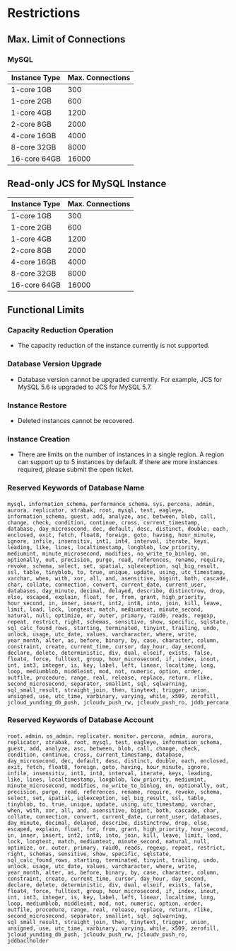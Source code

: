 # Restrictions
## Max. Limit of Connections
### MySQL
|Instance Type|Max. Connections|
|---|---|
|1-core 1GB|300|
|1-core 2GB|600|
|1-core 4GB|1200|
|2-core 8GB|2000|
|4-core 16GB|4000|
|8-core 32GB|8000|
|16-core 64GB|16000|

## Read-only JCS for MySQL Instance
|Instance Type|Max. Connections|
|---|---|
|1-core 1GB|300|
|1-core 2GB|600|
|1-core 4GB|1200|
|2-core 8GB|2000|
|4-core 16GB|4000|
|8-core 32GB|8000|
|16-core 64GB|16000|

## Functional Limits
### Capacity Reduction Operation
* The capacity reduction of the instance currently is not supported.

### Database Version Upgrade
* Database version cannot be upgraded currently. For example, JCS for MySQL 5.6 is upgraded to JCS for MySQL 5.7.

### Instance Restore
* Deleted instances cannot be recovered.

### Instance Creation
* There are limits on the number of instances in a single region. A region can support up to 5 instances by default. If there are more instances required, please submit the open ticket.

### Reserved Keywords of Database Name
```
mysql，information_schema，performance_schema，sys，percona, admin, aurora, replicator, xtrabak, root, mysql, test, eagleye, information_schema, guest, add, analyze, asc, between, blob, call, change, check, condition, continue, cross, current_timestamp, database, day_microsecond, dec, default, desc, distinct, double, each, enclosed, exit, fetch, float8, foreign, goto, having, hour_minute, ignore, infile, insensitiv, int1, int4, interval, iterate, keys, leading, like, lines, localtimestamp, longblob, low_priority, mediumint, minute_microsecond, modifies, no_write_to_binlog, on, optionally, out, precision, purge, read, references, rename, require, revoke, schema, select, set, spatial, sqlexception, sql_big_result, ssl, table, tinyblob, to, true, unique, update, using, utc_timestamp, varchar, when, with, xor, all, and, asensitive, bigint, both, cascade, char, collate, connection, convert, current_date, current_user, databases, day_minute, decimal, delayed, describe, distinctrow, drop, else, escaped, explain, float, for, from, grant, high_priority, hour_second, in, inner, insert, int2, int8, into, join, kill, leave, limit, load, lock, longtext, match, mediumtext, minute_second, natural, null, optimize, or, outer, primary, raid0, reads, regexp, repeat, restrict, right, schemas, sensitive, show, specific, sqlstate, sql_calc_found_rows, starting, terminated, tinyint, trailing, undo, unlock, usage, utc_date, values, varcharacter, where, write, year_month, alter, as, before, binary, by, case, character, column, constraint, create, current_time, cursor, day_hour, day_second, declare, delete, deterministic, div, dual, elseif, exists, false, float4, force, fulltext, group, hour_microsecond, if, index, inout, int, int3, integer, is, key, label, left, linear, localtime, long, loop, mediumblob, middleint, mod, not, numeric, option, order, outfile, procedure, range, real, release, replace, return, rlike, second_microsecond, separator, smallint, sql, sqlwarning, sql_small_result, straight_join, then, tinytext, trigger, union, unsigned, use, utc_time, varbinary, varying, while, x509, zerofill, jcloud_yunding_db_push, jcloudv_push_rw, jcloudv_push_ro, jddb_percona
```

### Reserved Keywords of Database Account
```
root，admin，os_admin，replicater，monitor，percona, admin, aurora, replicator, xtrabak, root, mysql, test, eagleye, information_schema, guest, add, analyze, asc, between, blob, call, change, check, condition, continue, cross, current_timestamp, database, day_microsecond, dec, default, desc, distinct, double, each, enclosed, exit, fetch, float8, foreign, goto, having, hour_minute, ignore, infile, insensitiv, int1, int4, interval, iterate, keys, leading, like, lines, localtimestamp, longblob, low_priority, mediumint, minute_microsecond, modifies, no_write_to_binlog, on, optionally, out, precision, purge, read, references, rename, require, revoke, schema, select, set, spatial, sqlexception, sql_big_result, ssl, table, tinyblob, to, true, unique, update, using, utc_timestamp, varchar, when, with, xor, all, and, asensitive, bigint, both, cascade, char, collate, connection, convert, current_date, current_user, databases, day_minute, decimal, delayed, describe, distinctrow, drop, else, escaped, explain, float, for, from, grant, high_priority, hour_second, in, inner, insert, int2, int8, into, join, kill, leave, limit, load, lock, longtext, match, mediumtext, minute_second, natural, null, optimize, or, outer, primary, raid0, reads, regexp, repeat, restrict, right, schemas, sensitive, show, specific, sqlstate, sql_calc_found_rows, starting, terminated, tinyint, trailing, undo, unlock, usage, utc_date, values, varcharacter, where, write, year_month, alter, as, before, binary, by, case, character, column, constraint, create, current_time, cursor, day_hour, day_second, declare, delete, deterministic, div, dual, elseif, exists, false, float4, force, fulltext, group, hour_microsecond, if, index, inout, int, int3, integer, is, key, label, left, linear, localtime, long, loop, mediumblob, middleint, mod, not, numeric, option, order, outfile, procedure, range, real, release, replace, return, rlike, second_microsecond, separator, smallint, sql, sqlwarning, sql_small_result, straight_join, then, tinytext, trigger, union, unsigned, use, utc_time, varbinary, varying, while, x509, zerofill, jcloud_yunding_db_push, jcloudv_push_rw, jcloudv_push_ro, jddbaclholder
```

